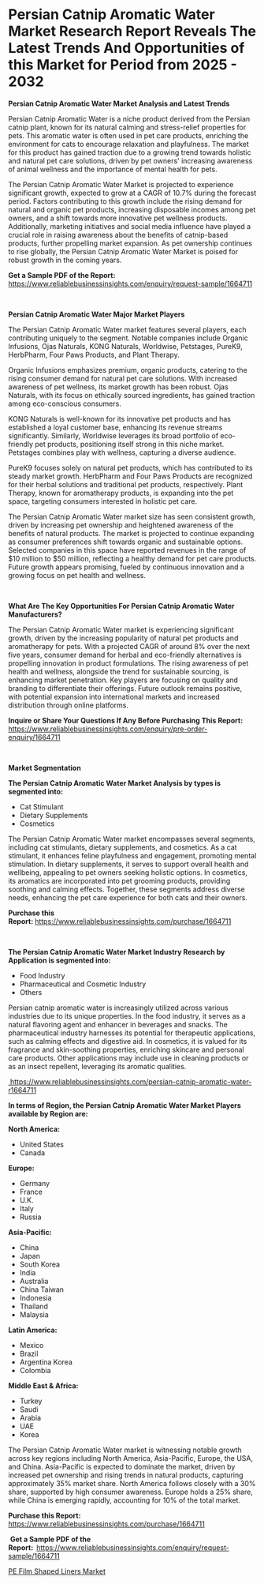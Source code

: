 <p><h1>Persian Catnip Aromatic Water Market Research Report Reveals The Latest Trends And Opportunities of this Market for Period from 2025 - 2032</h1></p><p><strong>Persian Catnip Aromatic Water Market Analysis and Latest Trends</strong></p>
<p><p>Persian Catnip Aromatic Water is a niche product derived from the Persian catnip plant, known for its natural calming and stress-relief properties for pets. This aromatic water is often used in pet care products, enriching the environment for cats to encourage relaxation and playfulness. The market for this product has gained traction due to a growing trend towards holistic and natural pet care solutions, driven by pet owners' increasing awareness of animal wellness and the importance of mental health for pets.</p><p>The Persian Catnip Aromatic Water Market is projected to experience significant growth, expected to grow at a CAGR of 10.7% during the forecast period. Factors contributing to this growth include the rising demand for natural and organic pet products, increasing disposable incomes among pet owners, and a shift towards more innovative pet wellness products. Additionally, marketing initiatives and social media influence have played a crucial role in raising awareness about the benefits of catnip-based products, further propelling market expansion. As pet ownership continues to rise globally, the Persian Catnip Aromatic Water Market is poised for robust growth in the coming years.</p></p>
<p><strong>Get a Sample PDF of the Report:&nbsp;</strong> <a href="https://www.reliablebusinessinsights.com/enquiry/request-sample/1664711?utm_campaign=2318&utm_medium=2&utm_source=Github&utm_content=ia&utm_term=23032025&utm_id=persian-catnip-aromatic-water">https://www.reliablebusinessinsights.com/enquiry/request-sample/1664711</a></p>
<p>&nbsp;</p>
<p><strong>Persian Catnip Aromatic Water Major Market Players</strong></p>
<p><p>The Persian Catnip Aromatic Water market features several players, each contributing uniquely to the segment. Notable companies include Organic Infusions, Ojas Naturals, KONG Naturals, Worldwise, Petstages, PureK9, HerbPharm, Four Paws Products, and Plant Therapy. </p><p>Organic Infusions emphasizes premium, organic products, catering to the rising consumer demand for natural pet care solutions. With increased awareness of pet wellness, its market growth has been robust. Ojas Naturals, with its focus on ethically sourced ingredients, has gained traction among eco-conscious consumers.</p><p>KONG Naturals is well-known for its innovative pet products and has established a loyal customer base, enhancing its revenue streams significantly. Similarly, Worldwise leverages its broad portfolio of eco-friendly pet products, positioning itself strong in this niche market. Petstages combines play with wellness, capturing a diverse audience.</p><p>PureK9 focuses solely on natural pet products, which has contributed to its steady market growth. HerbPharm and Four Paws Products are recognized for their herbal solutions and traditional pet products, respectively. Plant Therapy, known for aromatherapy products, is expanding into the pet space, targeting consumers interested in holistic pet care.</p><p>The Persian Catnip Aromatic Water market size has seen consistent growth, driven by increasing pet ownership and heightened awareness of the benefits of natural products. The market is projected to continue expanding as consumer preferences shift towards organic and sustainable options. Selected companies in this space have reported revenues in the range of $10 million to $50 million, reflecting a healthy demand for pet care products. Future growth appears promising, fueled by continuous innovation and a growing focus on pet health and wellness.</p></p>
<p>&nbsp;</p>
<p><strong>What Are The Key Opportunities For Persian Catnip Aromatic Water Manufacturers?</strong></p>
<p><p>The Persian Catnip Aromatic Water market is experiencing significant growth, driven by the increasing popularity of natural pet products and aromatherapy for pets. With a projected CAGR of around 8% over the next five years, consumer demand for herbal and eco-friendly alternatives is propelling innovation in product formulations. The rising awareness of pet health and wellness, alongside the trend for sustainable sourcing, is enhancing market penetration. Key players are focusing on quality and branding to differentiate their offerings. Future outlook remains positive, with potential expansion into international markets and increased distribution through online platforms.</p></p>
<p><strong>Inquire or Share Your Questions If Any Before Purchasing This Report:</strong> <a href="https://www.reliablebusinessinsights.com/enquiry/pre-order-enquiry/1664711?utm_campaign=2318&utm_medium=2&utm_source=Github&utm_content=ia&utm_term=23032025&utm_id=persian-catnip-aromatic-water">https://www.reliablebusinessinsights.com/enquiry/pre-order-enquiry/1664711</a></p>
<p>&nbsp;</p>
<p><strong>Market Segmentation</strong></p>
<p><strong>The Persian Catnip Aromatic Water Market Analysis by types is segmented into:</strong></p>
<p><ul><li>Cat Stimulant</li><li>Dietary Supplements</li><li>Cosmetics</li></ul></p>
<p><p>The Persian Catnip Aromatic Water market encompasses several segments, including cat stimulants, dietary supplements, and cosmetics. As a cat stimulant, it enhances feline playfulness and engagement, promoting mental stimulation. In dietary supplements, it serves to support overall health and wellbeing, appealing to pet owners seeking holistic options. In cosmetics, its aromatics are incorporated into pet grooming products, providing soothing and calming effects. Together, these segments address diverse needs, enhancing the pet care experience for both cats and their owners.</p></p>
<p><strong>Purchase this Report:&nbsp;</strong><a href="https://www.reliablebusinessinsights.com/purchase/1664711?utm_campaign=2318&utm_medium=2&utm_source=Github&utm_content=ia&utm_term=23032025&utm_id=persian-catnip-aromatic-water">https://www.reliablebusinessinsights.com/purchase/1664711</a></p>
<p>&nbsp;</p>
<p><strong>The Persian Catnip Aromatic Water Market Industry Research by Application is segmented into:</strong></p>
<p><ul><li>Food Industry</li><li>Pharmaceutical and Cosmetic Industry</li><li>Others</li></ul></p>
<p><p>Persian catnip aromatic water is increasingly utilized across various industries due to its unique properties. In the food industry, it serves as a natural flavoring agent and enhancer in beverages and snacks. The pharmaceutical industry harnesses its potential for therapeutic applications, such as calming effects and digestive aid. In cosmetics, it is valued for its fragrance and skin-soothing properties, enriching skincare and personal care products. Other applications may include use in cleaning products or as an insect repellent, leveraging its aromatic qualities.</p></p>
<p><a href="https://www.reliablebusinessinsights.com/persian-catnip-aromatic-water-r1664711?utm_campaign=2318&utm_medium=2&utm_source=Github&utm_content=ia&utm_term=23032025&utm_id=persian-catnip-aromatic-water">&nbsp;https://www.reliablebusinessinsights.com/persian-catnip-aromatic-water-r1664711</a></p>
<p><strong>In terms of Region, the Persian Catnip Aromatic Water Market Players available by Region are:</strong></p>
<p>
    <p> <strong> North America: </strong>
        <ul>
            <li>United States</li>
            <li>Canada</li>
        </ul>
        </p> 
    <p> <strong> Europe: </strong>
        <ul>
            <li>Germany</li>
            <li>France</li>
            <li>U.K.</li>
            <li>Italy</li>
            <li>Russia</li>
        </ul>
        </p> 
    <p> <strong> Asia-Pacific: </strong>
        <ul>
            <li>China</li>
            <li>Japan</li>
            <li>South Korea</li>
            <li>India</li>
            <li>Australia</li>
            <li>China Taiwan</li>
            <li>Indonesia</li>
            <li>Thailand</li>
            <li>Malaysia</li>
        </ul>
        </p> 
    <p> <strong> Latin America: </strong>
        <ul>
            <li>Mexico</li>
            <li>Brazil</li>
            <li>Argentina Korea</li>
            <li>Colombia</li>
        </ul>
        </p> 
    <p> <strong> Middle East & Africa: </strong>
        <ul>
            <li>Turkey</li>
            <li>Saudi</li>
            <li>Arabia</li>
            <li>UAE</li>
            <li>Korea</li>
        </ul>
    </p>
    </p>
<p><p>The Persian Catnip Aromatic Water market is witnessing notable growth across key regions including North America, Asia-Pacific, Europe, the USA, and China. Asia-Pacific is expected to dominate the market, driven by increased pet ownership and rising trends in natural products, capturing approximately 35% market share. North America follows closely with a 30% share, supported by high consumer awareness. Europe holds a 25% share, while China is emerging rapidly, accounting for 10% of the total market.</p></p>
<p><strong>Purchase this Report: </strong><a href="https://www.reliablebusinessinsights.com/purchase/1664711?utm_campaign=2318&utm_medium=2&utm_source=Github&utm_content=ia&utm_term=23032025&utm_id=persian-catnip-aromatic-water">https://www.reliablebusinessinsights.com/purchase/1664711</a></p>
<p>&nbsp;<strong>Get a Sample PDF of the Report:&nbsp;&nbsp;</strong><a href="https://www.reliablebusinessinsights.com/enquiry/request-sample/1664711?utm_campaign=2318&utm_medium=2&utm_source=Github&utm_content=ia&utm_term=23032025&utm_id=persian-catnip-aromatic-water">https://www.reliablebusinessinsights.com/enquiry/request-sample/1664711</a></p>
<p><strong></strong></p>
<p><p><a href="https://github.com/AlisaRowe24/Market-Research-Report-List-2/blob/main/pe-film-shaped-liners-market.md?utm_campaign=2318&utm_medium=2&utm_source=Github&utm_content=ia&utm_term=23032025&utm_id=persian-catnip-aromatic-water">PE Film Shaped Liners Market</a></p></p>